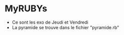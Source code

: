 # MyRUBYs
 - Ce sont les exo de Jeudi et Vendredi
 - La pyramide se trouve dans le fichier "pyramide.rb"
